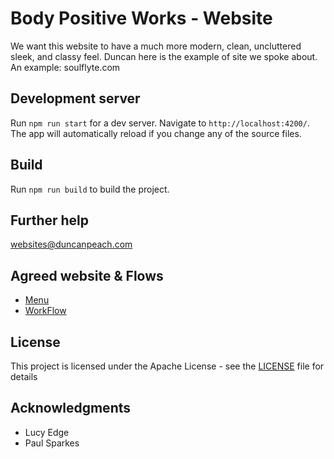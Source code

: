 # Body Positive Works - Website

We want this website to have a much more modern, clean, uncluttered sleek, and classy feel.  Duncan here is the example of site we spoke about.  An example:  soulflyte.com

## Development server

Run `npm run start` for a dev server. Navigate to `http://localhost:4200/`. The app will automatically reload if you change any of the source files.


## Build

Run `npm run build` to build the project.


## Further help

websites@duncanpeach.com

## Agreed website & Flows

* [Menu](https://github.com/arnevit83/BodyPositiveWorks/blob/master/website_struture/BoPoMenu.pdf)
* [WorkFlow](https://github.com/arnevit83/BodyPositiveWorks/blob/master/website_struture/BoPoWorkswebsite.pdf)

## License

This project is licensed under the Apache License - see the [LICENSE](LICENSE) file for details

## Acknowledgments

* Lucy Edge
* Paul Sparkes
